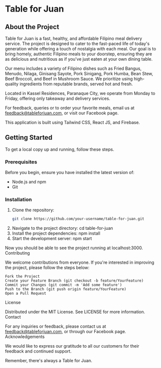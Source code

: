 # Table for Juan 

## About the Project

Table for Juan is a fast, healthy, and affordable Filipino meal delivery service. The project is designed to cater to the fast-paced life of today's generation while offering a touch of nostalgia with each meal. Our goal is to bring homely, authentic Filipino meals to your doorstep, ensuring they are as delicious and nutritious as if you've just eaten at your own dining table.

Our menu includes a variety of Filipino dishes such as Fried Bangus, Menudo, Nilaga, Ginisang Sayote, Pork Sinigang, Pork Humba, Bean Stew, Beef Broccoli, and Beef in Mushroom Sauce. We prioritize using high-quality ingredients from reputable brands, served hot and fresh.

Located in Kassel Residences, Paranaque City, we operate from Monday to Friday, offering only takeaway and delivery services.

For feedback, queries or to order your favorite meals, email us at feedback@tableforjuan.com, or visit our Facebook page.

This application is built using Tailwind CSS, React JS, and Firebase. 

## Getting Started

To get a local copy up and running, follow these steps. 

### Prerequisites

Before you begin, ensure you have installed the latest version of:

- Node.js and npm
- Git

### Installation

1. Clone the repository:
   ```bash
   git clone https://github.com/your-username/table-for-juan.git

2. Navigate to the project directory:
    cd table-for-juan
3. Install the project dependencies:
    npm install
4. Start the development server:
    npm start

Now you should be able to see the project running at localhost:3000.
Contributing

We welcome contributions from everyone. If you're interested in improving the project, please follow the steps below:

    Fork the Project
    Create your Feature Branch (git checkout -b feature/YourFeature)
    Commit your Changes (git commit -m 'Add some feature')
    Push to the Branch (git push origin feature/YourFeature)
    Open a Pull Request

License

Distributed under the MIT License. See LICENSE for more information.
Contact

For any inquiries or feedback, please contact us at feedback@tableforjuan.com, or through our Facebook page.
Acknowledgements

We would like to express our gratitude to all our customers for their feedback and continued support.

Remember, there's always a Table for Juan.
    
